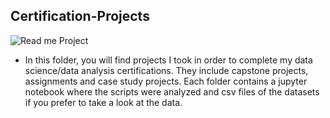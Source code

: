 ## Certification-Projects


![Read me Project](https://user-images.githubusercontent.com/96535282/149800574-f0e7a8da-d110-483e-b7b3-597989300796.PNG)

* In this folder, you will find projects I took in order to complete my data science/data analysis certifications. They include capstone projects, assignments and case study projects.
Each folder contains a jupyter notebook where the scripts were analyzed and csv files of the datasets if you prefer to take a look at the data.
